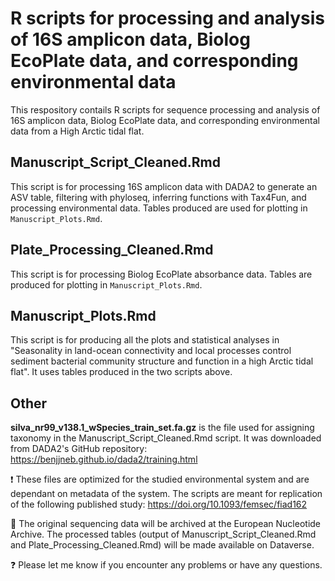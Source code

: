 # R scripts for processing and analysis of 16S amplicon data, Biolog EcoPlate data, and corresponding environmental data
This respository contails R scripts for sequence processing and analysis of 16S amplicon data, Biolog EcoPlate data, and corresponding environmental data from a High Arctic tidal flat.

## Manuscript_Script_Cleaned.Rmd
This script is for processing 16S amplicon data with DADA2 to generate an ASV table, filtering with phyloseq, inferring functions with Tax4Fun, and processing environmental data. Tables produced are used for plotting in `Manuscript_Plots.Rmd`. 

## Plate_Processing_Cleaned.Rmd
This script is for processing Biolog EcoPlate absorbance data. Tables are produced for plotting in `Manuscript_Plots.Rmd`. 

## Manuscript_Plots.Rmd
This script is for producing all the plots and statistical analyses in "Seasonality in land-ocean connectivity and local processes control sediment bacterial community structure and function in a high Arctic tidal flat". It uses tables produced in the two scripts above. 

## Other

**silva_nr99_v138.1_wSpecies_train_set.fa.gz** is the file used for assigning taxonomy in the Manuscript_Script_Cleaned.Rmd script. It was downloaded from DADA2's GitHub repository: <https://benjjneb.github.io/dada2/training.html>

:exclamation: These files are optimized for the studied environmental system and are dependant on metadata of the system. The scripts are meant for replication of the following published study: <https://doi.org/10.1093/femsec/fiad162>

:dna: The original sequencing data will be archived at the European Nucleotide Archive. The processed tables (output of Manuscript_Script_Cleaned.Rmd and Plate_Processing_Cleaned.Rmd) will be made available on Dataverse.

:question: Please let me know if you encounter any problems or have any questions.
